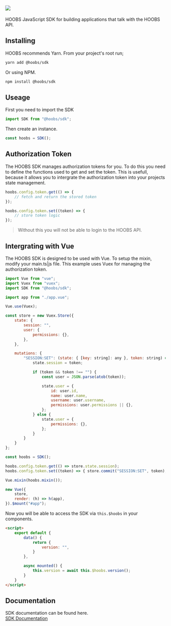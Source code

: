 # ![](https://raw.githubusercontent.com/hoobs-org/HOOBS/master/docs/logo.png)

HOOBS JavaScript SDK for building applications that talk with the HOOBS API.

## Installing
HOOBS recommends Yarn. From your project's root run;

```sh
yarn add @hoobs/sdk
```

Or using NPM.

```sh
npm install @hoobs/sdk
```

## Useage
First you need to import the SDK

```js
import SDK from "@hoobs/sdk";
```

Then create an instance.
```js
const hoobs = SDK();
```

## Authorization Token
The HOOBS SDK manages authorization tokens for you. To do this you need to define the functions used to get and set the token. This is usefull, because it allows you to intergrate the authorization token into your projects state management.

```js
hoobs.config.token.get(() => {
    // fetch and return the stored token
});

hoobs.config.token.set((token) => {
    // store token logic
});
```

> Without this you will not be able to login to the HOOBS API.

## Intergrating with Vue
The HOOBS SDK is designed to be used with Vue. To setup the mixin, modify your main.ts|js file. This example uses Vuex for managing the authorization token.

```js
import Vue from "vue";
import Vuex from "vuex";
import SDK from "@hoobs/sdk";

import app from "./app.vue";

Vue.use(Vuex);

const store = new Vuex.Store({
    state: {
        session: "",
        user: {
            permissions: {},
        },
    },

    mutations: {
        "SESSION:SET": (state: { [key: string]: any }, token: string) => {
            state.session = token;

            if (token && token !== "") {
                const user = JSON.parse(atob(token));

                state.user = {
                    id: user.id,
                    name: user.name,
                    username: user.username,
                    permissions: user.permissions || {},
                };
            } else {
                state.user = {
                    permissions: {},
                };
            }
        }
    }
};

const hoobs = SDK();

hoobs.config.token.get(() => store.state.session);
hoobs.config.token.set((token) => { store.commit("SESSION:SET", token); });

Vue.mixin(hoobs.mixin());

new Vue({
    store,
    render: (h) => h(app),
}).$mount("#app");
```

Now you will be able to access the SDK via `this.$hoobs` in your components.

```html
<script>
    export default {
        data() {
            return {
                version: "",
            }
        },

        async mounted() {
            this.version = await this.$hoobs.version();
        }
    }
</script>
```

## Documentation
SDK documentation can be found here.  
[SDK Documentation](https://github.com/hoobs-org/HOOBS/blob/main/docs/SDK.md)  